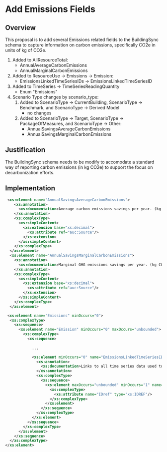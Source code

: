 # Add Emissions Fields

## Overview

This proposal is to add several Emissions related fields to the BuildingSync schema to capture information on carbon emissions, specifically CO2e in units of kg of CO2e. 

1. Added to AllResourceTotal:
	- AnnualAverageCarbonEmissions
	- AnnualMarginalCarbonEmissions
1. Added to ResourceUse -> Emissions -> Emission:
	- EmissionsLinkedTimeSeriesIDs -> EmissionsLinkedTimeSeriesID
1. Added to TimeSeries -> TimeSeriesReadingQuantity
	- Enum "Emissions"
1. Scenario Type changes by scenario_type:
	1. Added to ScenarioType -> CurrentBuilding, ScenarioType -> Benchmark, and ScenarioType -> Derived Model
		- no changes
	1. Added to ScenarioType -> Target, ScenarioType -> PackageOfMeasures, and ScenarioType -> Other:
		- AnnualSavingsAverageCarbonEmissions
		- AnnualSavingsMarginalCarbonEmissions

## Justification

The BuildingSync schema needs to be modify to accomodate a standard way of reporting carbon emissions (in kg CO2e) to support the focus on decarbonization efforts.

## Implementation

```xml
 <xs:element name="AnnualSavingsAverageCarbonEmissions">
    <xs:annotation>
      <xs:documentation>Average carbon emissions savings per year. (kg CO2e/year)</xs:documentation>
    </xs:annotation>
    <xs:complexType>
      <xs:simpleContent>
        <xs:extension base="xs:decimal">
          <xs:attribute ref="auc:Source"/>
        </xs:extension>
      </xs:simpleContent>
    </xs:complexType>
  </xs:element>
  <xs:element name="AnnualSavingsMarginalCarbonEmissions">
    <xs:annotation>
      <xs:documentation>Marginal GHG emissions savings per year. (kg CO2e/year)</xs:documentation>
    </xs:annotation>
    <xs:complexType>
      <xs:simpleContent>
        <xs:extension base="xs:decimal">
          <xs:attribute ref="auc:Source"/>
        </xs:extension>
      </xs:simpleContent>
    </xs:complexType>
  </xs:element>
```
```xml
 <xs:element name="Emissions" minOccurs="0">
  <xs:complexType>
    <xs:sequence>
      <xs:element name="Emission" minOccurs="0" maxOccurs="unbounded">
        <xs:complexType>
          <xs:sequence>
          	
          	...

          	<xs:element minOccurs="0" name="EmissionsLinkedTimeSeriesIDs">
              <xs:annotation>
                <xs:documentation>Links to all time series data used to calculate the GHGEmissions</xs:documentation>
              </xs:annotation>
              <xs:complexType>
                <xs:sequence>
                  <xs:element maxOccurs="unbounded" minOccurs="1" name="EmissionsLinkedTimeSeriesID">
                    <xs:complexType>
                      <xs:attribute name="IDref" type="xs:IDREF"/>
                    </xs:complexType>
                  </xs:element>
                </xs:sequence>
              </xs:complexType>
            </xs:element>
          </xs:sequence>
        </xs:complexType>
      </xs:element>
    </xs:sequence>
  </xs:complexType>
</xs:element>
```

